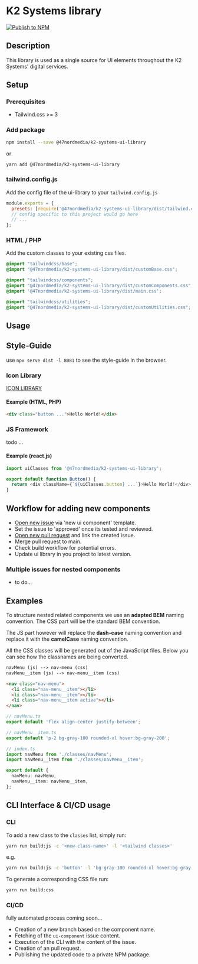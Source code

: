 # K2 Systems library

[![Publish to NPM](https://github.com/47NordMedia/k2-systems-ui-library/actions/workflows/publish.yaml/badge.svg?branch=main)](https://github.com/47NordMedia/k2-systems-ui-library/actions/workflows/publish.yaml)

## Description

This library is used as a single source for UI elements throughout the K2 Systems' digital services.

## Setup

### Prerequisites

- Tailwind.css >= 3

### Add package

```bash
npm install --save @47nordmedia/k2-systems-ui-library
```

or

```bash
yarn add @47nordmedia/k2-systems-ui-library
```

### tailwind.config.js

Add the config file of the ui-library to your `tailwind.config.js`

```js
module.exports = {
  presets: [require('@47nordmedia/k2-systems-ui-library/dist/tailwind.config.js')],
  // config specific to this project would go here
  // ...
};
```

### HTML / PHP

Add the custom classes to your existing css files.

```css
@import "tailwindcss/base";
@import "@47nordmedia/k2-systems-ui-library/dist/customBase.css";

@import "tailwindcss/components";
@import "@47nordmedia/k2-systems-ui-library/dist/customComponents.css";
@import '@47nordmedia/k2-systems-ui-library/dist/main.css';

@import "tailwindcss/utilities";
@import "@47nordmedia/k2-systems-ui-library/dist/customUtilities.css";

```

## Usage

## Style-Guide

use `npx serve dist -l 8081` to see the style-guide in the browser.

### Icon Library

[ICON LIBRARY](./ICONS.md)

#### Example (HTML, PHP)

```html
<div class="button ...">Hello World!</div>
```

### JS Framework

todo ...

#### Example (react.js)

```js
import uiClasses from '@47nordmedia/k2-systems-ui-library';

export default function Button() {
  return <div className={`${uiClasses.button} ...`}>Hello World!</div>;
}
```

## Workflow for adding new components

- [Open new issue](https://github.com/47NordMedia/k2-systems-ui-library/issues/new/choose) via 'new ui component' template.
- Set the issue to 'approved' once its tested and reviewed.
- [Open new pull request](https://github.com/47NordMedia/k2-systems-ui-library/compare) and link the created issue.
- Merge pull request to main.
- Check build workflow for potential errors.
- Update ui library in you project to latest version.

### Multiple issues for nested components

- to do...

## Examples

To structure nested related components we use an **adapted BEM** naming convention.
The CSS part will be the standard BEM convention.

The JS part however will replace the **dash-case** naming convention and replace it with the **camelCase** naming convention.

All the CSS classes will be generated out of the JavaScript files. Below you can see how the classnames are being converted.

```txt
navMenu (js) --> nav-menu (css)
navMenu__item (js) --> nav-menu__item (css)
```

```html
<nav class="nav-menu">
  <li class="nav-menu__item"></li>
  <li class="nav-menu__item"></li>
  <li class="nav-menu__item active"></li>
</nav>
```

```ts
// navMenu.ts
export default 'flex align-center justify-between';

// navMenu__item.ts
export default 'p-2 bg-gray-100 rounded-xl hover:bg-gray-200';

// index.ts
import navMenu from './classes/navMenu';
import navMenu__item from './classes/navMenu__item';

export default {
  navMenu: navMenu,
  navMenu__item: navMenu__item,
};
```

## CLI Interface & CI/CD usage

### CLI

To add a new class to the `classes` list, simply run:

```bash
yarn run build:js -c '<new-class-name>' -l '<tailwind classes>'
```

e.g.

```bash
yarn run build:js -c 'button' -l 'bg-gray-100 rounded-xl hover:bg-gray-200'
```

To generate a corresponding CSS file run:

```bash
yarn run build:css
```

### CI/CD

fully automated process coming soon...

- Creation of a new branch based on the component name.
- Fetching of the `ui-component` issue content.
- Execution of the CLI with the content of the issue.
- Creation of an pull request.
- Publishing the updated code to a private NPM package.
